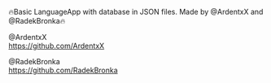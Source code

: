 🔥Basic LanguageApp with database in JSON files. Made by @ArdentxX and @RadekBronka🔥  

@ArdentxX  
https://github.com/ArdentxX  

@RadekBronka  
https://github.com/RadekBronka  
